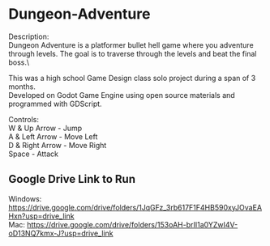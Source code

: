 # Dungeon-Adventure
Description:\
Dungeon Adventure is a platformer bullet hell game where you adventure through levels. The goal is to traverse through the levels and beat the final boss.\

This was a high school Game Design class solo project during a span of 3 months.\
Developed on Godot Game Engine using open source materials and programmed with GDScript.

Controls:\
W & Up Arrow - Jump\
A & Left Arrow - Move Left\
D & Right Arrow - Move Right\
Space - Attack

## Google Drive Link to Run

Windows: https://drive.google.com/drive/folders/1JqGFz_3rb617F1F4HB590xyJOvaEAHxn?usp=drive_link \
Mac: https://drive.google.com/drive/folders/153oAH-brII1a0YZwI4V-oD13NQ7kmx-J?usp=drive_link

